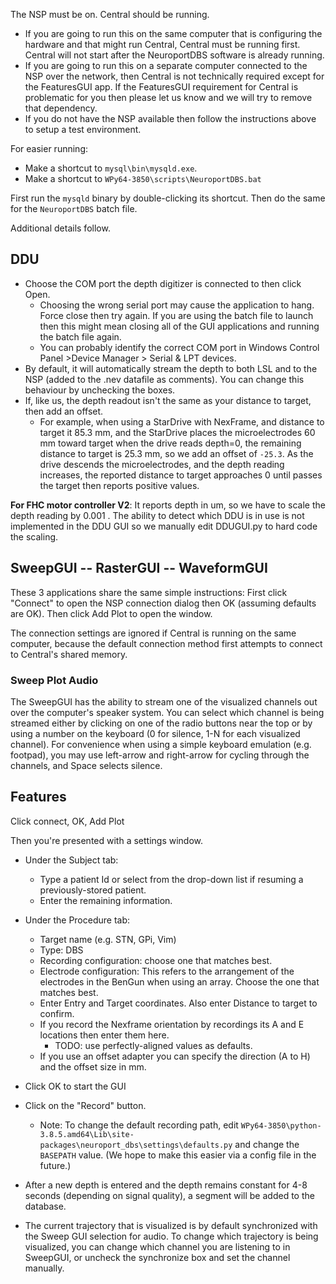 The NSP must be on. Central should be running.
* If you are going to run this on the same computer that is configuring the hardware and that might run Central, Central must be running first. Central will not start after the NeuroportDBS software is already running.
* If you are going to run this on a separate computer connected to the NSP over the network, then Central is not technically required except for the FeaturesGUI app. If the FeaturesGUI requirement for Central is problematic for you then please let us know and we will try to remove that dependency.
* If you do not have the NSP available then follow the instructions above to setup a test environment.

For easier running:
* Make a shortcut to `mysql\bin\mysqld.exe`.
* Make a shortcut to `WPy64-3850\scripts\NeuroportDBS.bat`

First run the `mysqld` binary by double-clicking its shortcut. Then do the same for the `NeuroportDBS` batch file.

Additional details follow.

## DDU

* Choose the COM port the depth digitizer is connected to then click Open.
    * Choosing the wrong serial port may cause the application to hang. Force close then try again. If you are using the batch file to launch then this might mean closing all of the GUI applications and running the batch file again.
    * You can probably identify the correct COM port in Windows Control Panel >Device Manager > Serial & LPT devices.
* By default, it will automatically stream the depth to both LSL and to the NSP (added to the .nev datafile as comments). You can change this behaviour by unchecking the boxes.
* If, like us, the depth readout isn't the same as your distance to target, then add an offset.
    * For example, when using a StarDrive with NexFrame, and distance to target it 85.3 mm, and the StarDrive places the microelectrodes 60 mm toward target when the drive reads depth=0, the remaining distance to target is 25.3 mm, so we add an offset of `-25.3`. As the drive descends the microelectrodes, and the depth reading increases, the reported distance to target approaches 0 until passes the target then reports positive values.

**For FHC motor controller V2**: It reports depth in um, so we have to scale the depth reading by 0.001 . The ability to detect which DDU is in use is not implemented in the DDU GUI so we manually edit DDUGUI.py to hard code the scaling.

## SweepGUI -- RasterGUI -- WaveformGUI

These 3 applications share the same simple instructions: First click "Connect" to open the NSP connection dialog then OK (assuming defaults are OK). Then click Add Plot to open the window.

The connection settings are ignored if Central is running on the same computer, because the default connection method first attempts to connect to Central's shared memory.

### Sweep Plot Audio

The SweepGUI has the ability to stream one of the visualized channels out over the computer's speaker system. You can select which channel is being streamed either by clicking on one of the radio buttons near the top or by using a number on the keyboard (0 for silence, 1-N for each visualized channel). For convenience when using a simple keyboard emulation (e.g. footpad), you may use left-arrow and right-arrow for cycling through the channels, and Space selects silence.  

## Features
Click connect, OK, Add Plot

Then you're presented with a settings window. 

* Under the Subject tab:
    * Type a patient Id or select from the drop-down list if resuming a previously-stored patient.
    * Enter the remaining information.
* Under the Procedure tab:
    * Target name (e.g. STN, GPi, Vim)
    * Type: DBS
    * Recording configuration: choose one that matches best.
    * Electrode configuration: This refers to the arrangement of the electrodes in the BenGun when using an array. Choose the one that matches best.
    * Enter Entry and Target coordinates. Also enter Distance to target to confirm.
    * If you record the Nexframe orientation by recordings its A and E locations then enter them here.
      * TODO: use perfectly-aligned values as defaults.
    * If you use an offset adapter you can specify the direction (A to H) and the offset size in mm.
        
* Click OK to start the GUI
* Click on the "Record" button.
    * Note: To change the default recording path, edit `WPy64-3850\python-3.8.5.amd64\Lib\site-packages\neuroport_dbs\settings\defaults.py` and change the `BASEPATH` value. (We hope to make this easier via a config file in the future.)
* After a new depth is entered and the depth remains constant for 4-8 seconds (depending on signal quality), a segment will be added to the database.
* The current trajectory that is visualized is by default synchronized with the Sweep GUI selection for audio. To change which trajectory is being visualized, you can change which channel you are listening to in SweepGUI, or uncheck the synchronize box and set the channel manually.
